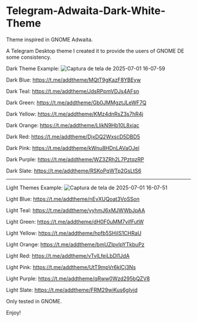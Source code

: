 # Telegram-Adwaita-Dark-White-Theme
Theme inspired in GNOME Adwaita.

A Telegram Desktop theme I created it to provide the users of GNOME DE some consistency.

Dark Theme Example:
![Captura de tela de 2025-07-01 16-07-59](https://github.com/user-attachments/assets/8dc0d3bf-f2f3-4ac1-b998-3bb8ce77b200)

Dark Blue:
https://t.me/addtheme/MQtT9gKazF8YBEyw

Dark Teal:
https://t.me/addtheme/JdsRPpmVDJs4AFsn

Dark Green:
https://t.me/addtheme/Gb0JMMgztJLeWF7Q

Dark Yellow:
https://t.me/addtheme/KMz4dnRsZ3s7hR4j

Dark Orange:
https://t.me/addtheme/LlikN9Hb10L8xiac

Dark Red:
https://t.me/addtheme/DjxDQ2WxscD5DBD5

Dark Pink:
https://t.me/addtheme/kWnu8HDnLAVaOJel

Dark Purple:
https://t.me/addtheme/WZ3ZRh2L7PztqzRP

Dark Slate:
https://t.me/addtheme/RSKoPqWTp2GsLtS6

-----------------------------------------------------------------------------------------------------------------------------------------------------------------------------------------------------------------------

Light Themes Example:
![Captura de tela de 2025-07-01 16-07-51](https://github.com/user-attachments/assets/01c8e431-fc93-457d-a625-f7de249d2e83)

Light Blue:
https://t.me/addtheme/nEvXUQoat3VoSSon

Light Teal:
https://t.me/addtheme/yyhmJ6xMJWWbJpAA

Light Green:
https://t.me/addtheme/dH0F0uMM7vifFutW

Light Yellow:
https://t.me/addtheme/hpfb5SHiIS1CHRaU

Light Orange:
https://t.me/addtheme/bmUZlpvlpYTkbuPz

Light Red:
https://t.me/addtheme/vTvlLfejLbDl1JdA

Light Pink:
https://t.me/addtheme/UtT9mpVr6klCj3Ns

Light Purple:
https://t.me/addtheme/qRww0Wzd295bQZV8

Light Slate:
https://t.me/addtheme/FRM29wiKus6gIvjd

Only tested in GNOME.

Enjoy!
